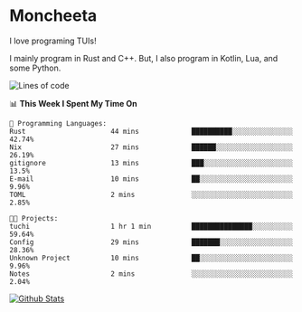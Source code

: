 # Moncheeta

I love programing TUIs!

I mainly program in Rust and C++. But, I also program in Kotlin, Lua, and some Python.

<!--START_SECTION:waka-->
![Lines of code](https://img.shields.io/badge/From%20Hello%20World%20I%27ve%20Written-24%20Thousand%20lines%20of%20code-blue)

📊 **This Week I Spent My Time On** 

```text
💬 Programming Languages: 
Rust                     44 mins             ██████████░░░░░░░░░░░░░░░   42.74% 
Nix                      27 mins             ██████░░░░░░░░░░░░░░░░░░░   26.19% 
gitignore                13 mins             ███░░░░░░░░░░░░░░░░░░░░░░   13.5% 
E-mail                   10 mins             ██░░░░░░░░░░░░░░░░░░░░░░░   9.96% 
TOML                     2 mins              ░░░░░░░░░░░░░░░░░░░░░░░░░   2.85%

🐱‍💻 Projects: 
tuchi                    1 hr 1 min          ███████████████░░░░░░░░░░   59.64% 
Config                   29 mins             ███████░░░░░░░░░░░░░░░░░░   28.36% 
Unknown Project          10 mins             ██░░░░░░░░░░░░░░░░░░░░░░░   9.96% 
Notes                    2 mins              ░░░░░░░░░░░░░░░░░░░░░░░░░   2.04%

```


<!--END_SECTION:waka-->

[![Github Stats](https://github-readme-stats.vercel.app/api?username=Moncheeta&show_icons=true&hide=stars&include_all_commits=true&theme=dracula)](https://github.com/anuraghazra/github-readme-stats)
